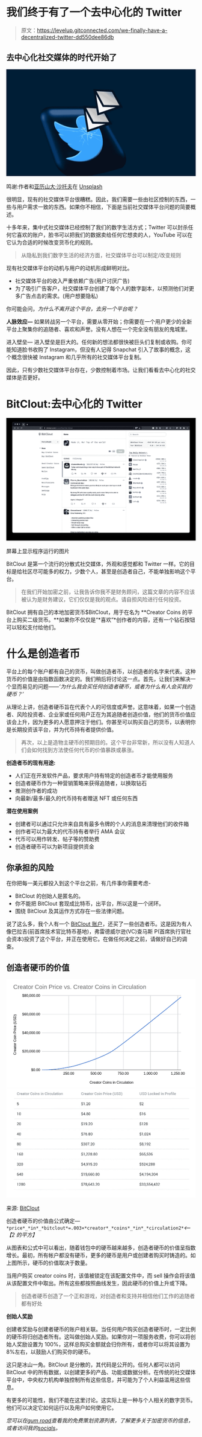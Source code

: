 # 我们终于有了一个去中心化的 Twitter

> 原文：<https://levelup.gitconnected.com/we-finally-have-a-decentralized-twitter-dd550dee86db>

## 去中心化社交媒体的时代开始了

![](img/8bf1e8c5375935fd702396c368ce87b3.png)

鸣谢:作者和[亚历山大·沙托夫](https://unsplash.com/@alexbemore?utm_source=unsplash&utm_medium=referral&utm_content=creditCopyText)在 [Unsplash](https://unsplash.com/s/photos/twitter?utm_source=unsplash&utm_medium=referral&utm_content=creditCopyText)

很明显，现有的社交媒体平台很糟糕。因此，我们需要一些由社区控制的东西，一些与用户需求一致的东西。如果你不相信，下面是当前社交媒体平台问题的简要概述。

十多年来，集中式社交媒体已经控制了我们的数字生活方式；Twitter 可以封杀任何它喜欢的账户，脸书可以把我们的数据卖给任何它想卖的人，YouTube 可以在它认为合适的时候改变货币化的规则。

> 从隐私到我们数字生活的经济方面，社交媒体平台可以制定/改变规则

现有社交媒体平台的动机与用户的动机形成鲜明对比。

*   社交媒体平台的收入严重依赖广告(用户讨厌广告)
*   为了吸引广告客户，社交媒体平台创建了每个人的数字副本，以预测他们对更多广告点击的需求。(用户想要隐私)

你可能会问，*为什么不离开这个平台，去另一个平台呢？*

**人脉效应—** 如果转战另一个平台，需要从零开始；你需要在一个用户更少的全新平台上聚集你的追随者、喜欢和声誉。没有人想在一个完全没有朋友的鬼城里。

进入壁垒— 进入壁垒是巨大的。任何新的想法都很快被巨头们复制或收购。你可能知道脸书收购了 Instagram，但没有人记得 Snapchat 引入了故事的概念，这个概念很快被 Instagram 和几乎所有的社交媒体平台复制。

因此，只有少数社交媒体平台存在，少数控制着市场。让我们看看去中心化的社交媒体是否更好。

# BitClout:去中心化的 Twitter

![](img/9c7c0b4a9734a546648417a3af4289d8.png)

屏幕上显示程序运行的图片

BitClout 是第一个流行的分散式社交媒体，外观和感觉都和 Twitter 一样。它的目标是给社区尽可能多的权力，少数个人，甚至是创造者自己，不能单独影响这个平台。

> 在我们开始加密之前，让我告诉你我不是财务顾问，这篇文章的内容不应该被认为是财务建议，它们仅仅是我的观点。请自担风险进行任何投资。

BitClout 拥有自己的本地加密货币$BitClout，用于在名为 **Creator Coins 的平台上购买二级货币。**如果你不仅仅是“*喜欢”*创作者的内容，还有一个钻石按钮可以轻松支付给他们。

# **什么是创造者币**

平台上的每个账户都有自己的货币，叫做创造者币，以创造者的名字来代表。这种货币的价值是由指数函数决定的。我们稍后将讨论这一点。首先，让我们来解决一个显而易见的问题——*‘为什么我会买任何创造者硬币，或者为什么有人会买我的硬币？’*

从理论上讲，创造者硬币旨在代表个人的可信度或声誉。这意味着，如果一个创造者、风险投资者、企业家或任何用户正在为其追随者创造价值，他们的货币价值应该会上升，因为更多的人愿意押注于他们。你甚至可以购买自己的货币，以表明你是长期投资该平台，并为代币持有者提供价值。

> 再次，以上是造物主硬币的预期目的。这个平台非常新，所以没有人知道人们会如何找到方法使任何代币的价值暴跌或暴涨。

**创造者币的现有用途:**

*   人们正在开发软件产品，要求用户持有特定的创造者币才能使用服务
*   创造者硬币作为一种营销策略来获得追随者，以换取钻石
*   推测创作者的成功
*   向最新/最多/最久的代币持有者赠送 NFT 或任何东西

**潜在使用案例**

*   创建者可以通过只允许来自具有最多令牌的个人的消息来清理他们的收件箱
*   创作者可以为最大的代币持有者举行 AMA 会议
*   代币可以用作转发、帖子等的赞助费
*   创造者硬币可以为新项目提供资金

## 你承担的风险

在你把每一美元都投入到这个平台之前，有几件事你需要考虑-

*   BitClout 的创始人是匿名的。
*   你不能把 BitClout 套现成比特币，出平台，所以这是一个闭环。
*   围绕 BitClout 及其运作方式存在一些法律问题。

说了这么多，我个人有一个 [BitClout 账户](https://bitclout.com/u/PatniShubh)，还买了一些创造者币。这是因为有人像巴拉吉(前首席技术官比特币基地)，弗雷德威尔逊(VC)查马斯 P(首席执行官社会资本)投资了这个平台，并正在使用它。在做任何决定之前，请做好自己的调查。

## 创造者硬币的价值

![](img/3e671c994a486ba56ca67db0a443dbf4.png)![](img/f27701df8d925cc62b9e8ff0981fa844.png)

来源: [BitClout](https://docs.bitclout.com/)

创造者硬币的价值由公式确定—`*price*_*in*_*bitclout*=.003×*creator*_*coins*_*in*_*circulation2*`*<——【2 的平方】*

从图表和公式中可以看出，随着钱包中的硬币越来越多，创造者硬币的价值呈指数增长。最初，所有帐户都没有硬币，更多的硬币是用户或创建者购买时铸造的。如上图所示，硬币的价值取决于数量。

当用户购买 creator coins 时，该值被锁定在该配置文件中，而 sell 操作会将该值从该配置文件中取出。所有这些都按照曲线发生，因此硬币的价值上升或下降。

> 创造者硬币创造了一个正和游戏，对创造者和支持并相信他们工作的追随者都有好处

**创始人奖励**

创建者奖励与创建者硬币的账户相关联。当任何用户购买创造者硬币时，一定比例的硬币将归创造者所有。这叫做创始人奖励。如果你对一项服务收费，你可以将创始人奖励设置为 100%，这样总购买金额就会归你所有，或者你可以将其设置为 8%左右，以鼓励人们购买你的硬币。

这只是冰山一角。BitClout 是分散的，其代码是公开的。任何人都可以访问 BitClout 中的所有数据，以创建更多的产品、功能或数据分析。在传统的社交媒体平台中，中央权力机构单独控制所有这些信息，并可能为了个人利益滥用这些信息。

有更多的可能性，我们不能在这里讨论。这实际上是一种与个人相关的数字货币。他们可以决定它如何运行以及用户如何使用它。

*您可以在*[*gum road*](https://shubhpatni.gumroad.com/)*查看我的免费策划资源列表，了解更多关于加密货币的信息，或者访问我的*[*socials*](https://y.at/%F0%9F%92%BB%F0%9F%8E%A5%E2%9C%8D%E2%98%95)*。*